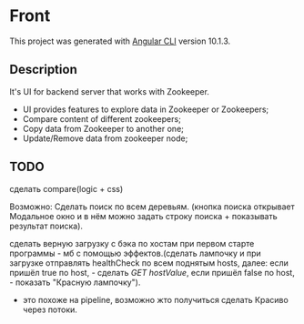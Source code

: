 # Front

This project was generated with [Angular CLI](https://github.com/angular/angular-cli) version 10.1.3.

## Description

It's UI for backend server that works with Zookeeper. 

 - UI provides features to explore data in Zookeeper or Zookeepers;
 - Compare content of different zookeepers;
 - Copy data from Zookeeper to another one;
 - Update/Remove data from zookeeper node;
 
 
## TODO
сделать compare(logic + css)

Возможно: Сделать поиск по всем деревьям. (кнопка поиска открывает Модальное 
окно и в нём можно задать строку поиска + показывать результат поиска).

сделать верную загрузку с бэка по хостам при первом старте программы - мб
с помощью эффектов.(сделать лампочку и при загрузке отправлять healthCheck по всем
поднятым hosts, далее:
если пришёл true по host, - сделать *GET hostValue*, 
если пришёл false по host, - показать "Красную лампочку").
+ это похоже на pipeline, возможно жто получиться сделать Красиво через потоки.

